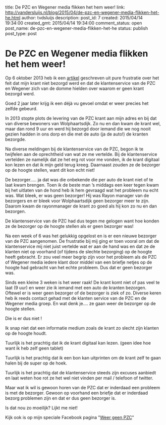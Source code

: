 title: De PZC en Wegener media flikken het hem weer!
link: http://vandersluijs.nl/blog/2015/04/de-pzc-en-wegener-media-flikken-het-he.html
author: tvdsluijs
description: 
post_id: 7
created: 2015/04/14 19:34:00
created_gmt: 2015/04/14 19:34:00
comment_status: open
post_name: de-pzc-en-wegener-media-flikken-het-he
status: publish
post_type: post

# De PZC en Wegener media flikken het hem weer!

Op 6 oktober 2013 heb ik een [artikel](http://blog.vandersluijs.nl/2013/10/pzc-schept-verkeerde-klantverwachting.html) geschreven uit pure frustratie over het feit dat mijn krant niet bezorgd werd en dat de klantenservice van de PZC en Wegener zich van de domme hielden over waarom er geen krant bezorgd werd.

Goed 2 jaar later krijg ik een déjà vu gevoel omdat er weer precies het zelfde gebeurd.

In 2013 stopte plots de levering van de PZC krant aan mijn adres en bij dat van diverse bewoners van Wolphaartsdijk. Zo nu en dan kwam de krant wel, maar dan rond 9 uur en werd hij bezorgd door iemand die we nog nooit gezien hadden in ons dorp en die met de auto (ja de auto!) de kranten bezorgde.

Na diverse meldingen bij de klantenservice van de PZC, begon ik te twijfelen aan de oprechtheid van wat ze me vertelde. Bij de klantenservice vertelden ze namelijk dat ze het erg rot voor me vonden, ik de krant digitaal kon lezen en dat ik mijn geld terug kreeg. Daarnaast zouden ze de bezorger op de hoogte stellen, want dit kon echt niet!

De bezorger….. ja dat was die onbekende die per auto de krant niet of te laat kwam brengen. Toen ik de beste man ’s middags een keer tegen kwam bij het uitlaten van de hond heb ik hem gevraagd wat het probleem nu echt was. Wat bleek, er was geen bezorger! Hij was Rayon manager van de bezorgers en er bleek voor Wolphaartsdijk geen bezorger meer te zijn. Daarom kwam de rayonmanager de krant zo goed als hij kon zo nu en dan bezorgen.

De klantenservice van de PZC had dus tegen me gelogen want hoe konden ze de bezorger op de hoogte stellen als er geen bezorger was!

Na een week of 6 was het gelukkig opgelost en is er een nieuwe bezorger van de PZC aangenomen. De frustratie bij mij ging er toen vooral om dat de klantenservice mij niet juist vertelde wat er aan de hand was en dat ze de klanten niet op voorhand (of tijdens de slechte bezorging) op de hoogte heeft gebracht. Er zou veel meer begrip zijn voor het probleem als de PZC of Wegener media iedere klant door middel van een briefje netjes op de hoogte had gebracht van het echte probleem. Dus dat er geen bezorger was.

Sinds een kleine 3 weken is het weer raak! De krant komt niet of pas veel te laat (9 uur) en weer zie ik iemand met een auto de kranten bezorgen. Oftewel er is weer geen bezorger of de bezorger is ziek of zo. Diverse keren heb ik reeds contact gehad met de klanten service van de PZC en de Wegener media groep. En wat denk je…. ze gaan weer de bezorger op de hoogte stellen.

Die is er dus niet !

Ik snap niet dat een informatie medium zoals de krant zo slecht zijn klanten op de hoogte houdt.

Tuurlijk is het prachtig dat ik de krant digitaal kan lezen. (geen idee hoe want ik heb zelf geen tablet)

Tuurlijk is het prachtig dat ik een bon kan uitprinten om de krant zelf te gaan halen bij de super op de hoek.

Tuurlijk is het prachtig dat de klantenservice steeds zijn excuses aanbiedt en laat weten hoe rot ze het wel niet vinden per mail / telefoon of twitter.

Maar wat ik wil is gewoon horen van de PZC dat er inderdaad een probleem is met de bezorger. Gewoon op voorhand een briefje dat er inderdaad bezorg problemen zijn en dat er dus geen bezorger is.

Is dat nou zo moeilijk? Lijkt me niet!

Kijk ook is op mijn speciale Facebook pagina "[Weer geen PZC](https://www.facebook.com/weergeenpzc)"